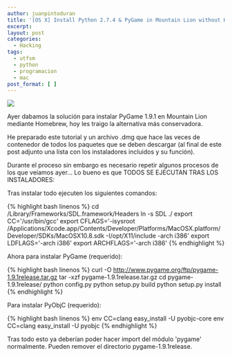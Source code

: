 ```yaml
---
author: juanpintoduran
title: '[OS X] Install Python 2.7.4 & PyGame in Mountain Lion without Homebrew'
excerpt:
layout: post
categories:
  - Hacking
tags:
  - utfsm
  - python
  - programacion
  - mac
post_format: [ ]
---
```


[![][1]][1]

Ayer dabamos la solución para instalar PyGame 1.9.1 en Mountain Lion mediante Homebrew, hoy les traigo la alternativa más conservadora.

He preparado este tutorial y un archivo .dmg que hace las veces de contenedor de todos los paquetes que se deben descargar (al final de este post adjunto una lista con los instaladores incluidos y su función).

Durante el proceso sin embargo es necesario repetir algunos procesos de los que veíamos ayer... Lo bueno es que TODOS SE EJECUTAN TRAS LOS INSTALADORES:

Tras instalar todo ejecuten los siguientes comandos:

{% highlight bash linenos %}
cd /Library/Frameworks/SDL.framework/Headers
ln -s SDL ./
export CC='/usr/bin/gcc'
export CFLAGS='-isysroot /Applications/Xcode.app/Contents/Developer/Platforms/MacOSX.platform/Developer/SDKs/MacOSX10.8.sdk -I/opt/X11/include -arch i386'
export LDFLAGS='-arch i386'
export ARCHFLAGS='-arch i386'
{% endhighlight %}

Ahora para instalar PyGame (requerido):

{% highlight bash linenos %} 
curl -O http://www.pygame.org/ftp/pygame-1.9.1release.tar.gz
tar -xzf pygame-1.9.1release.tar.gz
cd pygame-1.9.1release/
python config.py
python setup.py build
python setup.py install
{% endhighlight %}

Para instalar PyObjC (requerido):

{% highlight bash linenos %}
env CC=clang easy_install -U pyobjc-core
env CC=clang easy_install -U pyobjc
{% endhighlight %}

Tras todo esto ya deberían poder hacer import del módulo 'pygame' normalmente. Pueden remover el directorio pygame-1.9.1release.

[1]: http://cabargas.com/images/pygame.png